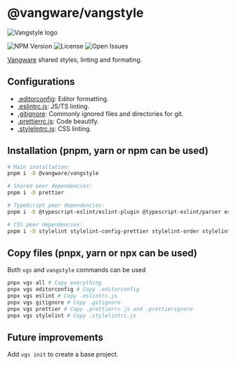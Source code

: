 # @vangware/vangstyle

![Vangstyle logo](https://i.imgur.com/Y0FMZDv.png)

![NPM Version](https://img.shields.io/npm/v/@vangware/vangstyle.svg?style=flat-square)
![License](https://img.shields.io/npm/l/@vangware/vangstyle?style=flat-square)
![Open Issues](https://img.shields.io/github/issues/vangware/vangstyle?style=flat-square)

[Vangware](https://vangware.com) shared styles, linting and formating.

## Configurations

- [.editorconfig](https://editorconfig.org/): Editor formatting.
- [.eslintrc.js](https://eslint.org/): JS/TS linting.
- [.gitignore](https://gitignore.io/): Commonly ignored files and directories for git.
- [.prettierrc.js](https://prettier.io/): Code beautify.
- [.stylelintrc.js](https://stylelint.io/): CSS linting.

## Installation (pnpm, yarn or npm can be used)

```bash
# Main installation:
pnpm i -D @vangware/vangstyle

# Shared peer dependencies:
pnpm i -D prettier

# TypeScript peer dependencies:
pnpm i -D @typescript-eslint/eslint-plugin @typescript-eslint/parser eslint eslint-config-prettier eslint-plugin-ban eslint-plugin-functional eslint-plugin-import eslint-plugin-no-null eslint-plugin-prefer-arrow eslint-plugin-prettier

# CSS peer dependencies:
pnpm i -D stylelint stylelint-config-prettier stylelint-order stylelint-prettier
```

## Copy files (pnpx, yarn or npx can be used)

Both `vgs` and `vangstyle` commands can be used

```sh
pnpx vgs all # Copy everything
pnpx vgs editorconfig # Copy .editorconfig
pnpx vgs eslint # Copy .eslintrc.js
pnpx vgs gitignore # Copy .gitignore
pnpx vgs prettier # Copy .prettierrc.js and .prettierignore
pnpx vgs stylelint # Copy .stylelintrc.js
```

## Future improvements

Add `vgs init` to create a base project.
